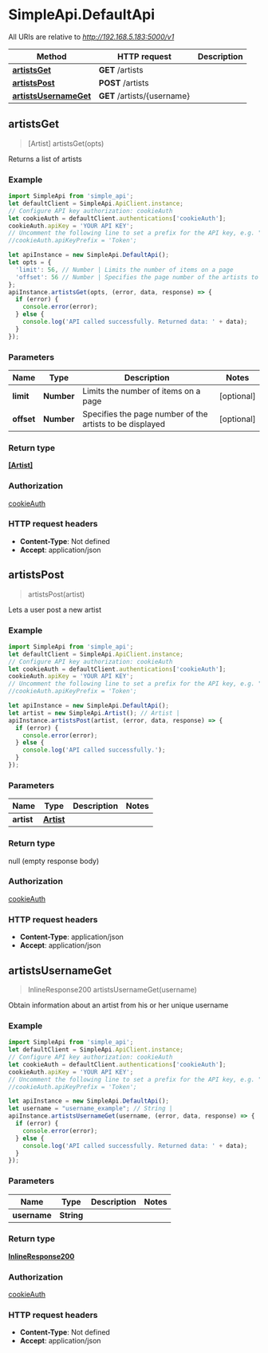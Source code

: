 # SimpleApi.DefaultApi

All URIs are relative to *http://192.168.5.183:5000/v1*

Method | HTTP request | Description
------------- | ------------- | -------------
[**artistsGet**](DefaultApi.md#artistsGet) | **GET** /artists | 
[**artistsPost**](DefaultApi.md#artistsPost) | **POST** /artists | 
[**artistsUsernameGet**](DefaultApi.md#artistsUsernameGet) | **GET** /artists/{username} | 



## artistsGet

> [Artist] artistsGet(opts)



Returns a list of artists

### Example

```javascript
import SimpleApi from 'simple_api';
let defaultClient = SimpleApi.ApiClient.instance;
// Configure API key authorization: cookieAuth
let cookieAuth = defaultClient.authentications['cookieAuth'];
cookieAuth.apiKey = 'YOUR API KEY';
// Uncomment the following line to set a prefix for the API key, e.g. "Token" (defaults to null)
//cookieAuth.apiKeyPrefix = 'Token';

let apiInstance = new SimpleApi.DefaultApi();
let opts = {
  'limit': 56, // Number | Limits the number of items on a page
  'offset': 56 // Number | Specifies the page number of the artists to be displayed
};
apiInstance.artistsGet(opts, (error, data, response) => {
  if (error) {
    console.error(error);
  } else {
    console.log('API called successfully. Returned data: ' + data);
  }
});
```

### Parameters


Name | Type | Description  | Notes
------------- | ------------- | ------------- | -------------
 **limit** | **Number**| Limits the number of items on a page | [optional] 
 **offset** | **Number**| Specifies the page number of the artists to be displayed | [optional] 

### Return type

[**[Artist]**](Artist.md)

### Authorization

[cookieAuth](../README.md#cookieAuth)

### HTTP request headers

- **Content-Type**: Not defined
- **Accept**: application/json


## artistsPost

> artistsPost(artist)



Lets a user post a new artist

### Example

```javascript
import SimpleApi from 'simple_api';
let defaultClient = SimpleApi.ApiClient.instance;
// Configure API key authorization: cookieAuth
let cookieAuth = defaultClient.authentications['cookieAuth'];
cookieAuth.apiKey = 'YOUR API KEY';
// Uncomment the following line to set a prefix for the API key, e.g. "Token" (defaults to null)
//cookieAuth.apiKeyPrefix = 'Token';

let apiInstance = new SimpleApi.DefaultApi();
let artist = new SimpleApi.Artist(); // Artist | 
apiInstance.artistsPost(artist, (error, data, response) => {
  if (error) {
    console.error(error);
  } else {
    console.log('API called successfully.');
  }
});
```

### Parameters


Name | Type | Description  | Notes
------------- | ------------- | ------------- | -------------
 **artist** | [**Artist**](Artist.md)|  | 

### Return type

null (empty response body)

### Authorization

[cookieAuth](../README.md#cookieAuth)

### HTTP request headers

- **Content-Type**: application/json
- **Accept**: application/json


## artistsUsernameGet

> InlineResponse200 artistsUsernameGet(username)



Obtain information about an artist from his or her unique username

### Example

```javascript
import SimpleApi from 'simple_api';
let defaultClient = SimpleApi.ApiClient.instance;
// Configure API key authorization: cookieAuth
let cookieAuth = defaultClient.authentications['cookieAuth'];
cookieAuth.apiKey = 'YOUR API KEY';
// Uncomment the following line to set a prefix for the API key, e.g. "Token" (defaults to null)
//cookieAuth.apiKeyPrefix = 'Token';

let apiInstance = new SimpleApi.DefaultApi();
let username = "username_example"; // String | 
apiInstance.artistsUsernameGet(username, (error, data, response) => {
  if (error) {
    console.error(error);
  } else {
    console.log('API called successfully. Returned data: ' + data);
  }
});
```

### Parameters


Name | Type | Description  | Notes
------------- | ------------- | ------------- | -------------
 **username** | **String**|  | 

### Return type

[**InlineResponse200**](InlineResponse200.md)

### Authorization

[cookieAuth](../README.md#cookieAuth)

### HTTP request headers

- **Content-Type**: Not defined
- **Accept**: application/json

